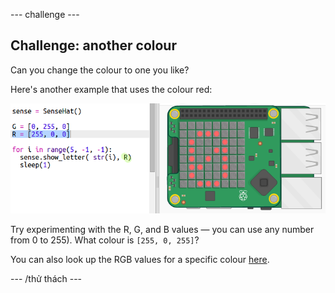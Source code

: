 \--- challenge \---

## Challenge: another colour

Can you change the colour to one you like?

Here's another example that uses the colour red:

![ảnh chụp màn hình](images/timer-red.png)

Try experimenting with the R, G, and B values — you can use any number from 0 to 255). What colour is `[255, 0, 255]`?

You can also look up the RGB values for a specific colour <a href="http://jumpto.cc/colours" target="_blank">here</a>.

\--- /thử thách \---